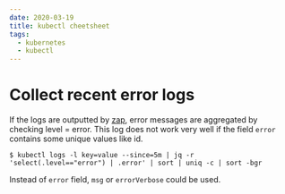 ```yaml
---
date: 2020-03-19
title: kubectl cheetsheet
tags:
  - kubernetes
  - kubectl
---
```


# Collect recent error logs
If the logs are outputted by [zap](https://github.com/uber-go/zap), error messages are aggregated by checking level = error.
This log does not work very well if the field `error` contains some unique values like id.

```
$ kubectl logs -l key=value --since=5m | jq -r 'select(.level=="error") | .error' | sort | uniq -c | sort -bgr
```

Instead of `error` field, `msg` or `errorVerbose` could be used.
